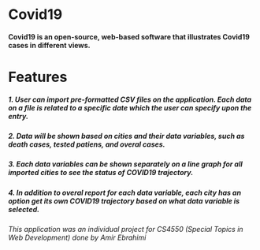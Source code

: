 # Covid19

#### Covid19 is an open-source, web-based software that illustrates Covid19 cases in different views.


# Features
##### 1. User can import pre-formatted CSV files on the application. Each data on a file is related to a specific date which the user can specify upon the entry.
##### 2. Data will be shown based on cities and their data variables, such as death cases, tested patiens, and overal cases.
##### 3. Each data variables can be shown separately on a line graph for all imported cities to see the status of COVID19 trajectory.
##### 4. In addition to overal report for each data variable, each city has an option get its own COVID19 trajectory based on what data variable is selected.







###### This application was an individual project for CS4550 (Special Topics in Web Development) done by Amir Ebrahimi

